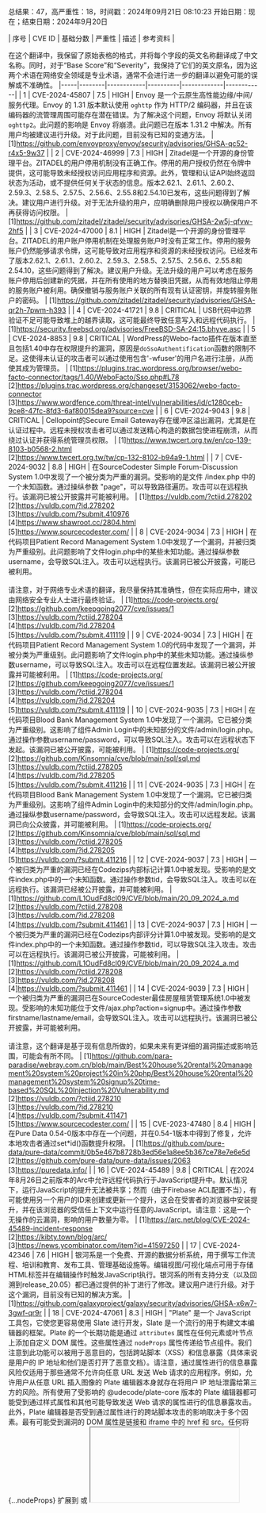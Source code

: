 总结果：47，高严重性：18，时间戳：2024年09月21日 08:10:23
开始日期：现在；结束日期：2024年9月20日

| 序号 | CVE ID | 基础分数 | 严重性 | 描述 | 参考资料 |

在这个翻译中，我保留了原始表格的格式，并将每个字段的英文名称翻译成了中文名称。同时，对于“Base Score”和“Severity”，我保持了它们的英文原名，因为这两个术语在网络安全领域是专业术语，通常不会进行进一步的翻译以避免可能的误解或不准确性。
|-----|--------|------------|----------|-------------|------------|
| 1 | CVE-2024-45807 | 7.5  | HIGH | Envoy 是一个云原生高性能边缘/中间/服务代理。Envoy 的 1.31 版本默认使用 `oghttp` 作为 HTTP/2 编码器，并且在该编码器的流管理周围可能存在潜在错误。为了解决这个问题，Envoy 将默认关闭 `oghttp2`。此问题的影响是 Envoy 将崩溃。此问题已在版本 1.31.2 中解决。所有用户均被建议进行升级。对于此问题，目前没有已知的变通方法。 | [1]https://github.com/envoyproxy/envoy/security/advisories/GHSA-qc52-r4x5-9w37 |
| 2 | CVE-2024-46999 | 7.3  | HIGH | Zitadel是一个开源的身份管理平台。ZITADEL的用户停用机制没有正确工作。停用的用户授权仍然在令牌中提供，这可能导致未经授权访问应用程序和资源。此外，管理和认证API始终返回状态为活动，或不提供任何关于状态的信息。版本2.62.1、2.61.1、2.60.2、2.59.3、2.58.5、2.57.5、2.56.6、2.55.8和2.54.10已发布，这些问题得到了解决。建议用户进行升级。对于无法升级的用户，应明确删除用户授权以确保用户不再获得访问权限。 | [1]https://github.com/zitadel/zitadel/security/advisories/GHSA-2w5j-qfvw-2hf5 |
| 3 | CVE-2024-47000 | 8.1  | HIGH | Zitadel是一个开源的身份管理平台。ZITADEL的用户账户停用机制在处理服务账户时没有正常工作。停用的服务账户仍然能够请求令牌，这可能导致对应用程序和资源的未经授权访问。已经发布了版本2.62.1、2.61.1、2.60.2、2.59.3、2.58.5、2.57.5、2.56.6、2.55.8和2.54.10，这些问题得到了解决。建议用户升级。无法升级的用户可以考虑在服务账户停用后创建新的凭据，并在所有使用的地方替换旧凭据，从而有效地阻止停用的服务账户被利用。确保撤销与服务账户关联的所有现有认证密钥，并旋转服务账户的密码。 | [1]https://github.com/zitadel/zitadel/security/advisories/GHSA-qr2h-7pwm-h393 |
| 4 | CVE-2024-41721 | 9.8  | CRITICAL | USB代码中边界验证不足可能导致堆上的越界读取，这可能最终导致任意写入和远程代码执行。 | [1]https://security.freebsd.org/advisories/FreeBSD-SA-24:15.bhyve.asc |
| 5 | CVE-2024-8853 | 9.8  | CRITICAL | WordPress的Webo-facto插件在版本直至且包括1.40中存在权限提升的漏洞，原因是`doSsoAuthentification`函数的限制不足。这使得未认证的攻击者可以通过使用包含'-wfuser'的用户名进行注册，从而使其成为管理员。 | [1]https://plugins.trac.wordpress.org/browser/webo-facto-connector/tags/1.40/WeboFacto/Sso.php#L78<br>[2]https://plugins.trac.wordpress.org/changeset/3153062/webo-facto-connector<br>[3]https://www.wordfence.com/threat-intel/vulnerabilities/id/c1280ceb-9ce8-47fc-8fd3-6af80015dea9?source=cve |
| 6 | CVE-2024-9043 | 9.8  | CRITICAL | Cellopoint的Secure Email Gateway存在缓冲区溢出漏洞，尤其是在认证过程中。远程未授权攻击者可以通过发送精心构造的数据包使进程崩溃，从而绕过认证并获得系统管理员权限。 | [1]https://www.twcert.org.tw/en/cp-139-8103-b0568-2.html<br>[2]https://www.twcert.org.tw/tw/cp-132-8102-b94a9-1.html |
| 7 | CVE-2024-9032 | 8.8  | HIGH | 在SourceCodester Simple Forum-Discussion System 1.0中发现了一个被分类为严重的漏洞。受影响的是文件 /index.php 中的一个未知函数。通过操纵参数 "page"，可以导致路径遍历。攻击可以在远程执行。该漏洞已被公开披露并可能被利用。 | [1]https://vuldb.com/?ctiid.278202<br>[2]https://vuldb.com/?id.278202<br>[3]https://vuldb.com/?submit.410976<br>[4]https://www.shawroot.cc/2804.html<br>[5]https://www.sourcecodester.com/ |
| 8 | CVE-2024-9034 | 7.3  | HIGH | 在代码项目Patient Record Management System 1.0中发现了一个漏洞，并被归类为严重级别。此问题影响了文件login.php中的某些未知功能。通过操纵参数username，会导致SQL注入。攻击可以远程执行。该漏洞已被公开披露，可能已被利用。<br><br>请注意，对于网络专业术语的翻译，我尽量保持其准确性，但在实际应用中，建议由网络安全专业人士进行最终验证。 | [1]https://code-projects.org/<br>[2]https://github.com/keepgoing2077/cve/issues/1<br>[3]https://vuldb.com/?ctiid.278204<br>[4]https://vuldb.com/?id.278204<br>[5]https://vuldb.com/?submit.411119 |
| 9 | CVE-2024-9034 | 7.3  | HIGH | 在代码项目Patient Record Management System 1.0的代码中发现了一个漏洞，并被分类为严重级别。此问题影响了文件login.php中的某些未知功能。通过操纵参数username，可以导致SQL注入。攻击可以在远程位置发起。该漏洞已被公开披露并可能被利用。 | [1]https://code-projects.org/<br>[2]https://github.com/keepgoing2077/cve/issues/1<br>[3]https://vuldb.com/?ctiid.278204<br>[4]https://vuldb.com/?id.278204<br>[5]https://vuldb.com/?submit.411119 |
| 10 | CVE-2024-9035 | 7.3  | HIGH | 在代码项目Blood Bank Management System 1.0中发现了一个漏洞。它已被分类为严重级别。这影响了组件Admin Login中的未知部分的文件/admin/login.php。通过操作参数username/password，可以导致SQL注入。攻击可以在远程状态下发起。该漏洞已被公开披露，可能被利用。 | [1]https://code-projects.org/<br>[2]https://github.com/Kinsomnia/cve/blob/main/sql/sql.md<br>[3]https://vuldb.com/?ctiid.278205<br>[4]https://vuldb.com/?id.278205<br>[5]https://vuldb.com/?submit.411216 |
| 11 | CVE-2024-9035 | 7.3  | HIGH | 在代码项目Blood Bank Management System 1.0中发现了一个漏洞。它已被归类为严重级别。这影响了组件Admin Login中的未知部分的文件/admin/login.php。通过操纵参数username/password，会导致SQL注入。攻击可以远程发起。该漏洞已向公众披露，并可能被利用。 | [1]https://code-projects.org/<br>[2]https://github.com/Kinsomnia/cve/blob/main/sql/sql.md<br>[3]https://vuldb.com/?ctiid.278205<br>[4]https://vuldb.com/?id.278205<br>[5]https://vuldb.com/?submit.411216 |
| 12 | CVE-2024-9037 | 7.3  | HIGH | 一个被归类为严重的漏洞已经在Codezips内部标记计算1.0中被发现。受影响的是文件index.php中的一个未知函数。通过操作参数tid，会导致SQL注入。攻击可以在远程执行。该漏洞已经被公开披露，并可能被利用。 | [1]https://github.com/L1OudFd8cl09/CVE/blob/main/20_09_2024_a.md<br>[2]https://vuldb.com/?ctiid.278208<br>[3]https://vuldb.com/?id.278208<br>[4]https://vuldb.com/?submit.411461 |
| 13 | CVE-2024-9037 | 7.3  | HIGH | 一个被归类为严重的漏洞已经在Codezips内部评分计算1.0中被发现。受影响的是文件index.php中的一个未知函数。通过操作参数tid，可以导致SQL注入攻击。攻击可以在远程执行。该漏洞已被公开披露，可能被利用。 | [1]https://github.com/L1OudFd8cl09/CVE/blob/main/20_09_2024_a.md<br>[2]https://vuldb.com/?ctiid.278208<br>[3]https://vuldb.com/?id.278208<br>[4]https://vuldb.com/?submit.411461 |
| 14 | CVE-2024-9039 | 7.3  | HIGH | 一个被归类为严重的漏洞已在SourceCodester最佳房屋租赁管理系统1.0中被发现。受影响的未知功能位于文件/ajax.php?action=signup中。通过操作参数firstname/lastname/email，会导致SQL注入。攻击可以远程执行。该漏洞已被公开披露，并可能被利用。<br><br>请注意，这个翻译是基于现有信息所做的，如果未来有更详细的漏洞描述或影响范围，可能会有所不同。 | [1]https://github.com/para-paradise/webray.com.cn/blob/main/Best%20house%20rental%20management%20system%20project%20in%20php/Best%20house%20rental%20management%20system%20signup%20time-based%20SQL%20Injection%20Vulnerability.md<br>[2]https://vuldb.com/?ctiid.278210<br>[3]https://vuldb.com/?id.278210<br>[4]https://vuldb.com/?submit.411471<br>[5]https://www.sourcecodester.com/ |
| 15 | CVE-2023-47480 | 8.4  | HIGH | 在Pure Data 0.54-0版本中存在一个问题，并在0.54-1版本中得到了修复，允许本地攻击者通过set*id()函数提升权限。 | [1]https://github.com/pure-data/pure-data/commit/0b5e467b8728b3ed56e1a8ee5b367ce78e7e6e5d<br>[2]https://github.com/pure-data/pure-data/issues/2063<br>[3]https://puredata.info/ |
| 16 | CVE-2024-45489 | 9.8  | CRITICAL | 在2024年8月26日之前版本的Arc中允许远程代码执行于JavaScript提升中。默认情况下，运行JavaScript的提升无法被共享；然而（由于Firebase ACL配置不当），有可能使用另一个用户的ID来创建或更新一个提升，这会在受害者的浏览器中安装提升，并在该浏览器的受信任上下文中运行任意的JavaScript。请注意：这是一个无操作的云漏洞，影响的用户数量为零。 | [1]https://arc.net/blog/CVE-2024-45489-incident-response<br>[2]https://kibty.town/blog/arc/<br>[3]https://news.ycombinator.com/item?id=41597250 |
| 17 | CVE-2024-42346 | 7.6  | HIGH | 银河系是一个免费、开源的数据分析系统，用于撰写工作流程、培训和教育、发布工具、管理基础设施等。编辑视图/可视化端点可用于存储HTML标签并在编辑操作时触发JavaScript执行。银河系的所有支持分支（以及回溯到release_20.05）都已通过提供的补丁进行了修改。建议用户进行升级。对于这个漏洞，目前没有已知的解决方案。 | [1]https://github.com/galaxyproject/galaxy/security/advisories/GHSA-x6w7-3gwf-qr9r |
| 18 | CVE-2024-47061 | 8.3  | HIGH | "Plate" 是一个 JavaScript 工具包，它使您更容易使用 Slate 进行开发，Slate 是一个流行的用于构建文本编辑器的框架。Plate 的一个长期功能是通过 `attributes` 属性在任何元素或叶节点上添加自定义 DOM 属性。这些属性通过 `nodeProps` 属性传递给节点组件。我们注意到此功能可以被用于恶意目的，包括跨站脚本（XSS）和信息暴露（具体来说是用户的 IP 地址和他们是否打开了恶意文档）。请注意，通过属性进行的信息暴露风险仅适用于那些通常不允许向任意 URL 发送 Web 请求的应用程序。例如，允许用户从任意 URL 插入图像的 Plate 编辑器本身就存在将用户 IP 地址泄露给第三方的风险。所有使用了受影响的 @udecode/plate-core 版本的 Plate 编辑器都可能受到通过样式属性和其他可能导致发送 Web 请求的属性进行的信息暴露攻击。此外，Plate 编辑器是否受到通过属性进行的跨站脚本攻击的影响取决于多个因素。最有可能受到漏洞的 DOM 属性是链接和 iframe 中的 href 和 src。任何将 {...nodeProps} 扩展到 <a> 或 <iframe> 元素且后续未重写 href 或 src 的组件都将受到 XSS 攻击。在修复版本的 Plate 中，我们默认禁用了大多数属性名的 `element.attributes` 和 `leaf.attributes`，除了包括目标、alt、宽度、高度、colspan 和 rowspan 等插件中的链接、图像、视频、表格单元格和表格标题单元格外。如果您遇到这种破坏性更改，可以通过以下方式为某些插件选择性地重新启用属性。请仔细研究并评估允许的任何属性的安全影响，即使看似无害的属性如样式也可能会被恶意利用。如果您无法升级到任何修复版本，请使用类似 patch-package 或 yarn patch 的工具来移除 @udecode/plate-core 中添加属性到 nodeProps 逻辑的功能。 | [1]https://github.com/udecode/plate/security/advisories/GHSA-73rg-f94j-xvhx<br>[2]https://www.npmjs.com/package/patch-package<br>[3]https://yarnpkg.com/cli/patch |